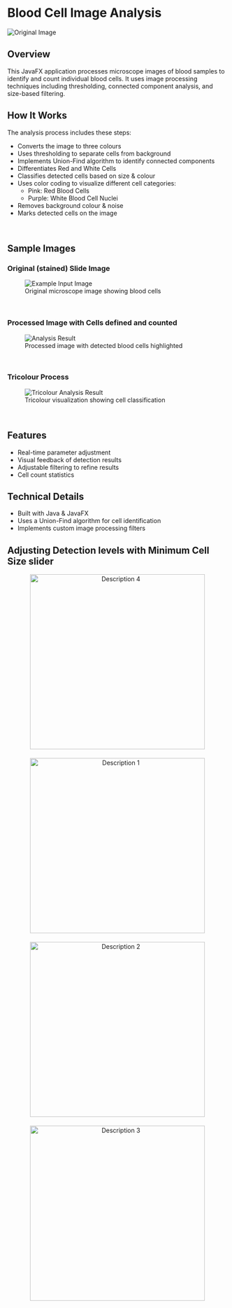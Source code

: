 # Blood Cell Image Analysis

 

![Original Image](docs/images/Main_view.jpg "Analysis in action!")

## Overview

This JavaFX application processes microscope images of blood samples to identify and count individual blood cells. It uses image processing techniques including thresholding, connected component analysis, and size-based filtering.

## How It Works

The analysis process includes these steps:

   - Converts the image to three colours
   - Uses thresholding to separate cells from background
   - Implements Union-Find algorithm to identify connected components
   - Differentiates Red and White Cells
   - Classifies detected cells based on size & colour
   - Uses color coding to visualize different cell categories:
      - Pink: Red Blood Cells
      - Purple: White Blood Cell Nuclei
   - Removes background colour & noise
   - Marks detected cells on the image

   <br>

## Sample Images
### Original (stained) Slide Image
<figure>
  <img src="docs/images/original_image.jpg" alt="Example Input Image" title="Original microscope image of blood cells">
  <figcaption>Original microscope image showing blood cells</figcaption>
</figure>

 <br>

### Processed Image with Cells defined and counted
<figure>
  <img src="docs/images/processed_image.jpg" alt="Analysis Result" title="Blood cells detected and highlighted using image processing">
  <figcaption>Processed image with detected blood cells highlighted</figcaption>
</figure>

 <br>

### Tricolour Process
<figure>
  <img src="docs/images/processed_tricolour_image.jpg" alt="Tricolour Analysis Result" title="Eliminating background and defining Red and White Cells">
  <figcaption>Tricolour visualization showing cell classification</figcaption>
</figure>

 <br>

## Features

- Real-time parameter adjustment
- Visual feedback of detection results
- Adjustable filtering to refine results
- Cell count statistics

## Technical Details

- Built with Java & JavaFX
- Uses a Union-Find algorithm for cell identification
- Implements custom image processing filters



## Adjusting Detection levels with Minimum Cell Size slider
<div style="display: flex; flex-wrap: wrap; gap: 20px; justify-content: center;">
  <figure style="margin: 0; text-align: center;">
    <img src="docs/images/NB1ln3_processed_20250430_010027.jpg" alt="Description 4" width="400">
  </figure>
  <figure style="margin: 0; text-align: center;">
    <img src="docs/images/NB1ln3_processed_20250430_010015.jpg" alt="Description 1" width="400">
  </figure>
  <figure style="margin: 0; text-align: center;">
    <img src="docs/images/NB1ln3_processed_20250430_005949.jpg" alt="Description 2" width="400">
  </figure>
  <figure style="margin: 0; text-align: center;">
    <img src="docs/images/NB1ln3_processed_20250430_005933.jpg" alt="Description 3" width="400">
  </figure>
</div>